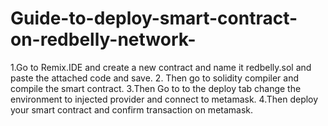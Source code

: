 # Guide-to-deploy-smart-contract-on-redbelly-network-
1.Go to Remix.IDE and create a new contract and name it redbelly.sol and paste the attached code and save.  2. Then go to solidity compiler and  compile the smart contract.  3.Then Go to to the deploy tab change the environment to injected provider and connect to metamask.  4.Then deploy your smart contract and confirm transaction on metamask.
